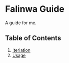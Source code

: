 # Falinwa Guide

A guide for me.

## Table of Contents
1. [Iteriation](#iteration)
2. [Usage](#usage)
